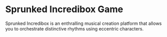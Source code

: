 # Sprunked Incredibox Game
Sprunked Incredibox is an enthralling musical creation platform that allows you to orchestrate distinctive rhythms using eccentric characters.

